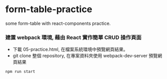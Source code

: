 # form-table-practice
some form-table with react-components practice.
### 建置 webpack 環境, 藉由 React 實作簡單 CRUD 操作頁面
* 下載 05-practice.html, 在檔案系統環境中預覽網頁結果。
* git clone 整個 repository, 在專案資料夾使用 webpack-dev-server 預覽網頁結果
```CLI
npm run start
```
